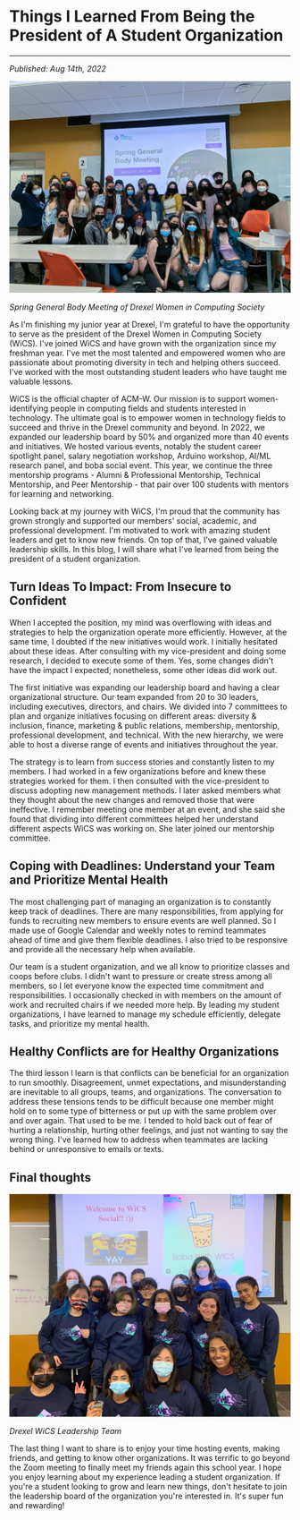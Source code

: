 # Things I Learned From Being the President of A Student Organization
---
*Published: Aug 14th, 2022*

![](https://raw.githubusercontent.com/AriNguyen/aringuyen.github.io/master/public/assets/blogs/blog5/springGBM.jpg)

*Spring General Body Meeting of Drexel Women in Computing Society*

As I'm finishing my junior year at Drexel, I'm grateful to have the opportunity to serve as the president of the Drexel Women in Computing Society (WiCS). I've joined WiCS and have grown with the organization since my freshman year. I've met the most talented and empowered women who are passionate about promoting diversity in tech and helping others succeed. I've worked with the most outstanding student leaders who have taught me valuable lessons. 

WiCS is the official chapter of ACM-W. Our mission is to support women-identifying people in computing fields and students interested in technology. The ultimate goal is to empower women in technology fields to succeed and thrive in the Drexel community and beyond. In 2022, we expanded our leadership board by 50% and organized more than 40 events and initiatives. We hosted various events, notably the student career spotlight panel, salary negotiation workshop, Arduino workshop, AI/ML research panel, and boba social event. This year, we continue the three mentorship programs - Alumni & Professional Mentorship, Technical Mentorship, and Peer Mentorship - that pair over 100 students with mentors for learning and networking. 

Looking back at my journey with WiCS, I'm proud that the community has grown strongly and supported our members' social, academic, and professional development. I'm motivated to work with amazing student leaders and get to know new friends. On top of that, I've gained valuable leadership skills. In this blog, I will share what I've learned from being the president of a student organization. 

## Turn Ideas To Impact: From Insecure to Confident

When I accepted the position, my mind was overflowing with ideas and strategies to help the organization operate more efficiently. However, at the same time, I doubted if the new initiatives would work. I initially hesitated about these ideas. After consulting with my vice-president and doing some research, I decided to execute some of them. Yes, some changes didn't have the impact I expected; nonetheless, some other ideas did work out. 

The first initiative was expanding our leadership board and having a clear organizational structure. Our team expanded from 20 to 30 leaders, including executives, directors, and chairs. We divided into 7 committees to plan and organize initiatives focusing on different areas: diversity & inclusion, finance, marketing & public relations, membership, mentorship, professional development, and technical. With the new hierarchy, we were able to host a diverse range of events and initiatives throughout the year.  

The strategy is to learn from success stories and constantly listen to my members. I had worked in a few organizations before and knew these strategies worked for them. I then consulted with the vice-president to discuss adopting new management methods. I later asked members what they thought about the new changes and removed those that were ineffective. I remember meeting one member at an event, and she said she found that dividing into different committees helped her understand different aspects WiCS was working on. She later joined our mentorship committee. 

## Coping with Deadlines: Understand your Team and Prioritize Mental Health

The most challenging part of managing an organization is to constantly keep track of deadlines. There are many responsibilities, from applying for funds to recruiting new members to ensure events are well planned. So I made use of Google Calendar and weekly notes to remind teammates ahead of time and give them flexible deadlines. I also tried to be responsive and provide all the necessary help when available. 

Our team is a student organization, and we all know to prioritize classes and coops before clubs. I didn't want to pressure or create stress among all members, so I let everyone know the expected time commitment and responsibilities. I occasionally checked in with members on the amount of work and recruited chairs if we needed more help. By leading my student organizations, I have learned to manage my schedule efficiently, delegate tasks, and prioritize my mental health. 

## Healthy Conflicts are for Healthy Organizations

The third lesson I learn is that conflicts can be beneficial for an organization to run smoothly. Disagreement, unmet expectations, and misunderstanding are inevitable to all groups, teams, and organizations. The conversation to address these tensions tends to be difficult because one member might hold on to some type of bitterness or put up with the same problem over and over again. That used to be me. I tended to hold back out of fear of hurting a relationship, hurting other feelings, and just not wanting to say the wrong thing. I've learned how to address when teammates are lacking behind or unresponsive to emails or texts. 

## Final thoughts

![](https://raw.githubusercontent.com/AriNguyen/aringuyen.github.io/master/public/assets/blogs/blog5/officers.jpg)

*Drexel WiCS Leadership Team*

The last thing I want to share is to enjoy your time hosting events, making friends, and getting to know other organizations. It was terrific to go beyond the Zoom meeting to finally meet my friends again this school year. I hope you enjoy learning about my experience leading a student organization. If you're a student looking to grow and learn new things, don't hesitate to join the leadership board of the organization you're interested in. It's super fun and rewarding!

